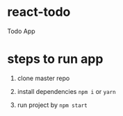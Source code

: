 # react-todo
Todo App 

# steps to run app

1. clone master repo

2. install dependencies <code>npm i</code> or <code>yarn</code>

3. run project by <code>npm start</code>

